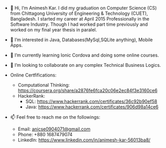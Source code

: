 - 👋 Hi, I’m Animesh Kar. I did my graduation on Computer Science (CS) from Chittagong University of Engineering & Technology (CUET), Bangladesh. 
I started my career at April 2015 Professionally in the Software Industry. Though I had worked part time previously and worked on my final year thesis in paralel.
- 👀 I’m interested in Java, Databases(MySql,SQLite anything), Mobile Apps.
- 🌱 I’m currently learning Ionic Cordova and doing some online courses.
- 💞️ I’m looking to collaborate on any complex Technical Business Logics.
- Online Certfifications:
  - Computational Thinking: https://coursera.org/share/a2876fe6fca20c06e2ec84f3e3160ce6
  - HackerRank:
      - SQL: https://www.hackerrank.com/certificates/36c92b90ef58
      - Java: https://www.hackerrank.com/certificates/906d98a14ce6

- 📫 Feel free to reach me on the followings:
  - Email: anicse0904071@gmail.com 
  - Phone: +880 1687479074 
  - LinkedIn: https://www.linkedin.com/in/animesh-kar-56013ba8/

<!---
ani0904071/ani0904071 is a ✨ special ✨ repository because its `README.md` (this file) appears on your GitHub profile.
You can click the Preview link to take a look at your changes.
--->
